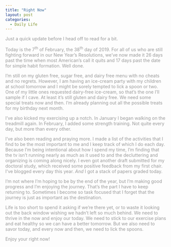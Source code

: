 ```yaml
---
title: "Right Now"
layout: post
categories: 
  - Daily Life
---
```

<p><span style="color: #999999;">Just a quick update before I head off to read for a bit.</span></p>
<p><span style="color: #999999;">Today is the 7<sup>th</sup> of February, the 38<sup>th</sup> day of 2019. For all of us who are still fighting forward in our New Year&rsquo;s Resolutions, we&rsquo;ve now made it 26 days past the time when most American&rsquo;s call it quits and 17 days past the date for simple habit formation. Well done.</span></p>
<p><span style="color: #999999;">I&rsquo;m still on my gluten free, sugar free, and dairy free menu with no cheats and no regrets. However, I am having an ice-cream party with my children at school tomorrow and I might be sorely tempted to lick a spoon or two. One of my little ones requested dairy-free ice-cream, so that&rsquo;s the one I&rsquo;ll sample if I cave. At least it&rsquo;s still gluten and dairy free. We need some special treats now and then. I&rsquo;m already planning out all the possible treats for my birthday next month.</span></p>
<p><span style="color: #999999;">I&rsquo;ve also kicked my exercising up a notch. In January I began walking on the treadmill again. In February, I added some strength training. Not quite every day, but more than every other.</span></p>
<p><span style="color: #999999;">I&rsquo;ve also been reading and praying more. I made a list of the activities that I find to be the most important to me and I keep track of which I do each day. Because I&rsquo;m being intentional about how I spend my time, I&rsquo;m finding that the tv isn&rsquo;t running nearly as much as it used to and the decluttering and organizing is coming along nicely. I even got another draft submitted for my doctoral study, which received some positive feedback from my first chair. I've blogged every day this year.&nbsp;<em>And</em> I got a stack of papers graded today.</span></p>
<p><span style="color: #999999;">I&rsquo;m not where I&rsquo;m hoping to be by the end of the year, but I&rsquo;m making good progress and I&rsquo;m enjoying the journey. That&rsquo;s the part I have to keep returning to. Sometimes I become so task focused that I forget that the journey is just as important as the destination.</span></p>
<p><span style="color: #999999;">Life is too short to spend it asking if we&rsquo;re there yet, or to waste it looking out the back window wishing we hadn&rsquo;t left so much behind. We need to thrive in the now and enjoy our today. We need to stick to our exercise plans and eat healthy so we can have a better tomorrow. But we also need to savor today, and every now and then, we need to lick the spoons. </span></p>
<p><span style="color: #999999;">Enjoy your right now!</span></p>
<p>&nbsp;</p>
